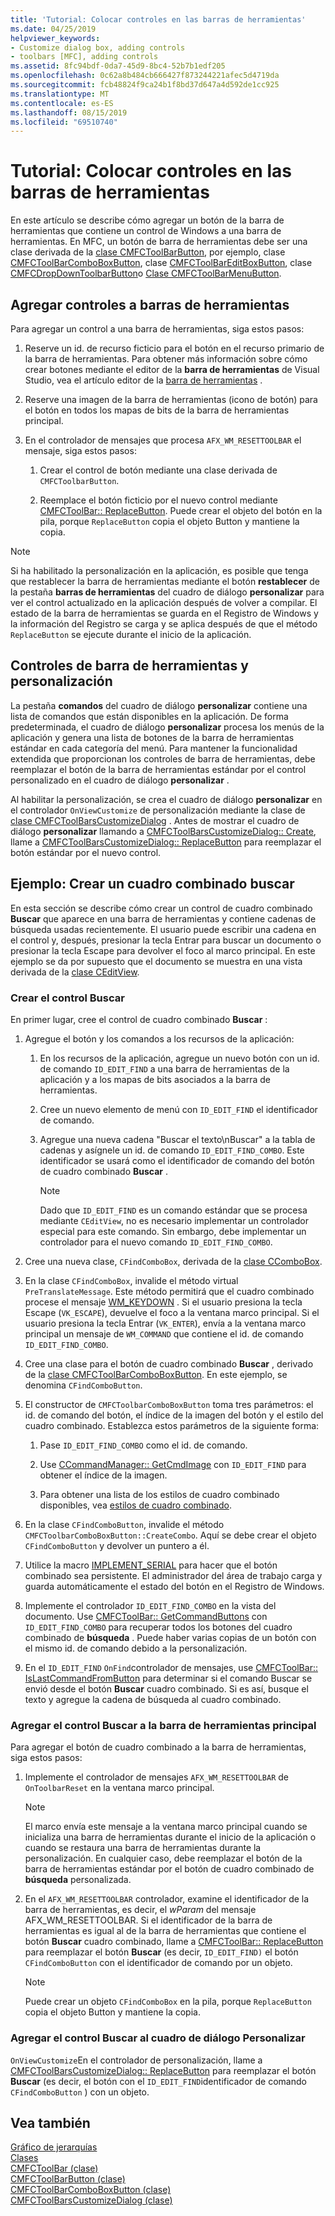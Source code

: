 ```yaml
---
title: 'Tutorial: Colocar controles en las barras de herramientas'
ms.date: 04/25/2019
helpviewer_keywords:
- Customize dialog box, adding controls
- toolbars [MFC], adding controls
ms.assetid: 8fc94bdf-0da7-45d9-8bc4-52b7b1edf205
ms.openlocfilehash: 0c62a8b484cb666427f873244221afec5d4719da
ms.sourcegitcommit: fcb48824f9ca24b1f8bd37d647a4d592de1cc925
ms.translationtype: MT
ms.contentlocale: es-ES
ms.lasthandoff: 08/15/2019
ms.locfileid: "69510740"
---
```

# <a name="walkthrough-putting-controls-on-toolbars"></a>Tutorial: Colocar controles en las barras de herramientas

En este artículo se describe cómo agregar un botón de la barra de herramientas que contiene un control de Windows a una barra de herramientas. En MFC, un botón de barra de herramientas debe ser una clase derivada de la [clase CMFCToolBarButton](../mfc/reference/cmfctoolbarbutton-class.md), por ejemplo, clase [CMFCToolBarComboBoxButton](../mfc/reference/cmfctoolbarcomboboxbutton-class.md), clase [CMFCToolBarEditBoxButton](../mfc/reference/cmfctoolbareditboxbutton-class.md), clase [CMFCDropDownToolbarButton](../mfc/reference/cmfcdropdowntoolbarbutton-class.md)o [ Clase CMFCToolBarMenuButton](../mfc/reference/cmfctoolbarmenubutton-class.md).

## <a name="adding-controls-to-toolbars"></a>Agregar controles a barras de herramientas

Para agregar un control a una barra de herramientas, siga estos pasos:

1. Reserve un id. de recurso ficticio para el botón en el recurso primario de la barra de herramientas. Para obtener más información sobre cómo crear botones mediante el editor de la **barra de herramientas** de Visual Studio, vea el artículo editor de la [barra de herramientas](../windows/toolbar-editor.md) .

1. Reserve una imagen de la barra de herramientas (icono de botón) para el botón en todos los mapas de bits de la barra de herramientas principal.

1. En el controlador de mensajes que procesa `AFX_WM_RESETTOOLBAR` el mensaje, siga estos pasos:

   1. Crear el control de botón mediante una clase derivada de `CMFCToolbarButton`.

   1. Reemplace el botón ficticio por el nuevo control mediante [CMFCToolBar:: ReplaceButton](../mfc/reference/cmfctoolbar-class.md#replacebutton). Puede crear el objeto del botón en la pila, porque `ReplaceButton` copia el objeto Button y mantiene la copia.

> [!NOTE]
>  Si ha habilitado la personalización en la aplicación, es posible que tenga que restablecer la barra de herramientas mediante el botón **restablecer** de la pestaña **barras de herramientas** del cuadro de diálogo **personalizar** para ver el control actualizado en la aplicación después de volver a compilar. El estado de la barra de herramientas se guarda en el Registro de Windows y la información del Registro se carga y se aplica después de que el método `ReplaceButton` se ejecute durante el inicio de la aplicación.

## <a name="toolbar-controls-and-customization"></a>Controles de barra de herramientas y personalización

La pestaña **comandos** del cuadro de diálogo **personalizar** contiene una lista de comandos que están disponibles en la aplicación. De forma predeterminada, el cuadro de diálogo **personalizar** procesa los menús de la aplicación y genera una lista de botones de la barra de herramientas estándar en cada categoría del menú. Para mantener la funcionalidad extendida que proporcionan los controles de barra de herramientas, debe reemplazar el botón de la barra de herramientas estándar por el control personalizado en el cuadro de diálogo **personalizar** .

Al habilitar la personalización, se crea el cuadro de diálogo **personalizar** en el controlador `OnViewCustomize` de personalización mediante la clase de [clase CMFCToolBarsCustomizeDialog](../mfc/reference/cmfctoolbarscustomizedialog-class.md) . Antes de mostrar el cuadro de diálogo **personalizar** llamando a [CMFCToolBarsCustomizeDialog:: Create](../mfc/reference/cmfctoolbarscustomizedialog-class.md#create), llame a [CMFCToolBarsCustomizeDialog:: ReplaceButton](../mfc/reference/cmfctoolbarscustomizedialog-class.md#replacebutton) para reemplazar el botón estándar por el nuevo control.

## <a name="example-creating-a-find-combo-box"></a>Ejemplo: Crear un cuadro combinado buscar

En esta sección se describe cómo crear un control de cuadro combinado **Buscar** que aparece en una barra de herramientas y contiene cadenas de búsqueda usadas recientemente. El usuario puede escribir una cadena en el control y, después, presionar la tecla Entrar para buscar un documento o presionar la tecla Escape para devolver el foco al marco principal. En este ejemplo se da por supuesto que el documento se muestra en una vista derivada de la [clase CEditView](../mfc/reference/ceditview-class.md).

### <a name="creating-the-find-control"></a>Crear el control Buscar

En primer lugar, cree el control de cuadro combinado **Buscar** :

1. Agregue el botón y los comandos a los recursos de la aplicación:

   1. En los recursos de la aplicación, agregue un nuevo botón con un id. de comando `ID_EDIT_FIND` a una barra de herramientas de la aplicación y a los mapas de bits asociados a la barra de herramientas.

   1. Cree un nuevo elemento de menú con `ID_EDIT_FIND` el identificador de comando.

   1. Agregue una nueva cadena "Buscar el texto\nBuscar" a la tabla de cadenas y asígnele un id. de comando `ID_EDIT_FIND_COMBO`. Este identificador se usará como el identificador de comando del botón de cuadro combinado **Buscar** .

        > [!NOTE]
        > Dado que `ID_EDIT_FIND` es un comando estándar que se procesa mediante `CEditView`, no es necesario implementar un controlador especial para este comando.  Sin embargo, debe implementar un controlador para el nuevo comando `ID_EDIT_FIND_COMBO`.

1. Cree una nueva clase, `CFindComboBox`, derivada de la [clase CComboBox](../mfc/reference/ccombobox-class.md).

1. En la clase `CFindComboBox`, invalide el método virtual `PreTranslateMessage`. Este método permitirá que el cuadro combinado procese el mensaje [WM_KEYDOWN](/windows/win32/inputdev/wm-keydown) . Si el usuario presiona la tecla Escape (`VK_ESCAPE`), devuelve el foco a la ventana marco principal. Si el usuario presiona la tecla Entrar (`VK_ENTER`), envía a la ventana marco principal un mensaje de `WM_COMMAND` que contiene el id. de comando `ID_EDIT_FIND_COMBO`.

1. Cree una clase para el botón de cuadro combinado **Buscar** , derivado de la [clase CMFCToolBarComboBoxButton](../mfc/reference/cmfctoolbarcomboboxbutton-class.md). En este ejemplo, se denomina `CFindComboButton`.

1. El constructor de `CMFCToolbarComboBoxButton` toma tres parámetros: el id. de comando del botón, el índice de la imagen del botón y el estilo del cuadro combinado. Establezca estos parámetros de la siguiente forma:

   1. Pase `ID_EDIT_FIND_COMBO` como el id. de comando.

   1. Use [CCommandManager:: GetCmdImage](reference/internal-classes.md) con `ID_EDIT_FIND` para obtener el índice de la imagen.

   1. Para obtener una lista de los estilos de cuadro combinado disponibles, vea [estilos de cuadro combinado](../mfc/reference/styles-used-by-mfc.md#combo-box-styles).

1. En la clase `CFindComboButton`, invalide el método `CMFCToolbarComboBoxButton::CreateCombo`. Aquí se debe crear el objeto `CFindComboButton` y devolver un puntero a él.

1. Utilice la macro [IMPLEMENT_SERIAL](../mfc/reference/run-time-object-model-services.md#implement_serial) para hacer que el botón combinado sea persistente. El administrador del área de trabajo carga y guarda automáticamente el estado del botón en el Registro de Windows.

1. Implemente el controlador `ID_EDIT_FIND_COMBO` en la vista del documento. Use [CMFCToolBar:: GetCommandButtons](../mfc/reference/cmfctoolbar-class.md#getcommandbuttons) con `ID_EDIT_FIND_COMBO` para recuperar todos los botones del cuadro combinado de **búsqueda** . Puede haber varias copias de un botón con el mismo id. de comando debido a la personalización.

1. En el `ID_EDIT_FIND` `OnFind`controlador de mensajes, use [CMFCToolBar:: IsLastCommandFromButton](../mfc/reference/cmfctoolbar-class.md#islastcommandfrombutton) para determinar si el comando Buscar se envió desde el botón **Buscar** cuadro combinado. Si es así, busque el texto y agregue la cadena de búsqueda al cuadro combinado.

### <a name="adding-the-find-control-to-the-main-toolbar"></a>Agregar el control Buscar a la barra de herramientas principal

Para agregar el botón de cuadro combinado a la barra de herramientas, siga estos pasos:

1. Implemente el controlador de mensajes `AFX_WM_RESETTOOLBAR` de `OnToolbarReset` en la ventana marco principal.

    > [!NOTE]
    > El marco envía este mensaje a la ventana marco principal cuando se inicializa una barra de herramientas durante el inicio de la aplicación o cuando se restaura una barra de herramientas durante la personalización. En cualquier caso, debe reemplazar el botón de la barra de herramientas estándar por el botón de cuadro combinado de **búsqueda** personalizada.

1. En el `AFX_WM_RESETTOOLBAR` controlador, examine el identificador de la barra de herramientas, es decir, el *wParam* del mensaje AFX_WM_RESETTOOLBAR. Si el identificador de la barra de herramientas es igual al de la barra de herramientas que contiene el botón **Buscar** cuadro combinado, llame a [CMFCToolBar:: ReplaceButton](../mfc/reference/cmfctoolbar-class.md#replacebutton) para reemplazar el botón **Buscar** (es decir, `ID_EDIT_FIND)` el botón `CFindComboButton` con el identificador de comando por un objeto.

    > [!NOTE]
    > Puede crear un objeto `CFindComboBox` en la pila, porque `ReplaceButton` copia el objeto Button y mantiene la copia.

### <a name="adding-the-find-control-to-the-customize-dialog-box"></a>Agregar el control Buscar al cuadro de diálogo Personalizar

`OnViewCustomize`En el controlador de personalización, llame a [CMFCToolBarsCustomizeDialog:: ReplaceButton](../mfc/reference/cmfctoolbarscustomizedialog-class.md#replacebutton) para reemplazar el botón **Buscar** (es decir, el botón con el `ID_EDIT_FIND`identificador de comando `CFindComboButton` ) con un objeto.

## <a name="see-also"></a>Vea también

[Gráfico de jerarquías](../mfc/hierarchy-chart.md)<br/>
[Clases](../mfc/reference/mfc-classes.md)<br/>
[CMFCToolBar (clase)](../mfc/reference/cmfctoolbar-class.md)<br/>
[CMFCToolBarButton (clase)](../mfc/reference/cmfctoolbarbutton-class.md)<br/>
[CMFCToolBarComboBoxButton (clase)](../mfc/reference/cmfctoolbarcomboboxbutton-class.md)<br/>
[CMFCToolBarsCustomizeDialog (clase)](../mfc/reference/cmfctoolbarscustomizedialog-class.md)
